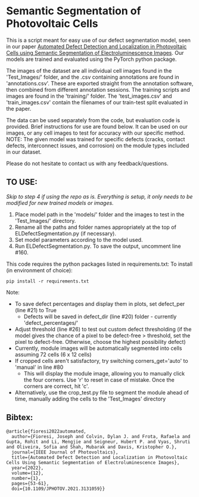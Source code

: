 # Semantic Segmentation of Photovoltaic Cells
This is a script meant for easy use of our defect segmentation model, seen in our paper [Automated Defect Detection and Localization in Photovoltaic Cells using Semantic Segmentation of Electroluminescence Images](https://ieeexplore.ieee.org/document/9650542). Our models are trained and evaluated using the PyTorch python package. 

The images of the dataset are all individual cell images found in the 'Test_Images/' folder, and the .csv containing annotations are found in 'annotations.csv'. These are exported straight from the annotation software, then combined from different annotation sessions. The training scripts and images are found in the 'training/' folder. The 'test_images.csv' and 'train_images.csv' contain the filenames of our train-test split evaluated in the paper.

The data can be used separately from the code, but evaluation code is provided. Brief instructions for use are found below. It can be used on our images, or any cell images to test for accuracy with our specific method. NOTE: The given model was trained for specific defects (cracks, contact defects, interconnect issues, and corrosion) on the module types included in our dataset. 

Please do not hesitate to contact us with any feedback/questions. 

## TO USE:
*Skip to step 4 if using the repo as is. Everything is setup, it only needs to be modified for new trained models or images.* 
1. Place model path in the 'models/' folder and the images to test in the 'Test_Images/' directory.
2. Rename all the paths and folder names appropriately at the top of ELDefectSegmentation.py (if necessary).
3. Set model parameters according to the model used.
4. Run ELDefectSegmentation.py. To save the output, uncomment line #160.

This code requires the python packages listed in requirements.txt:
To install (in environment of choice): 
```
pip install -r requirements.txt
```


Note:
- To save defect percentages and display them in plots, set defect_per (line #21) to True
    - Defects will be saved in defect\_dir (line #20) folder - currently 'defect\_percentages/'
- Adjust threshold (line #26) to test out custom defect thresholding (if the model gives the chance of a pixel to be defect-free  > threshold, set the pixel to defect-free. Otherwise, choose the highest possibility defect)
- Currently, module images will be automatically segmented into cells assuming 72 cells (6 x 12 cells)
- If cropped cells aren't satisfactory, try switching corners_get='auto' to 'manual' in line #80
    - This will display the module image, allowing you to manually click the four corners. Use 'r' to reset in case of mistake. Once the corners are correct, hit 'c'.
- Alternatively, use the crop_test.py file to segment the module ahead of time, manually adding the cells to the 'Test\_Images' directory


## Bibtex:
```
@article{fioresi2022automated,
  author={Fioresi, Joseph and Colvin, Dylan J. and Frota, Rafaela and Gupta, Rohit and Li, Mengjie and Seigneur, Hubert P. and Vyas, Shruti and Oliveira, Sofia and Shah, Mubarak and Davis, Kristopher O.},
  journal={IEEE Journal of Photovoltaics}, 
  title={Automated Defect Detection and Localization in Photovoltaic Cells Using Semantic Segmentation of Electroluminescence Images}, 
  year={2022},
  volume={12},
  number={1},
  pages={53-61},
  doi={10.1109/JPHOTOV.2021.3131059}}
```
